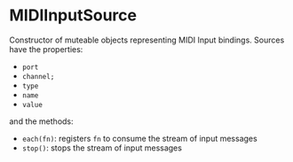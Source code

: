 

# MIDIInputSource

<p>Constructor of muteable objects representing MIDI Input bindings. Sources have
the properties:</p>
<ul>
<li><code>port</code></li>
<li><code>channel;</code></li>
<li><code>type</code></li>
<li><code>name</code></li>
<li><code>value</code></li>
</ul>
<p>and the methods:</p>
<ul>
<li><code>each(fn)</code>: registers <code>fn</code> to consume the stream of input messages</li>
<li><code>stop()</code>: stops the stream of input messages</li>
</ul>






























